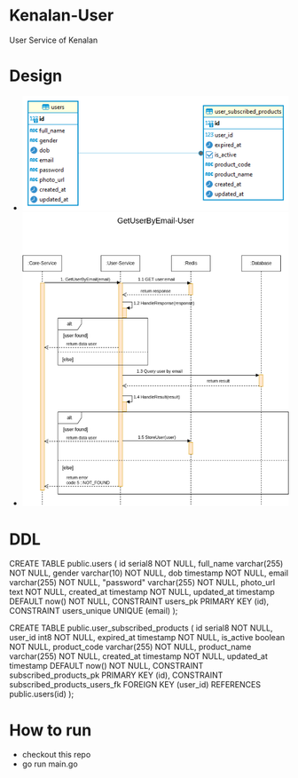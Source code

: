 # Kenalan-User
User Service of Kenalan

# Design
- ![ERD](./docs/UserERD.png)
- ![doc](./docs/GetUserByEmail-User.png)

# DDL

CREATE TABLE public.users (
	id serial8 NOT NULL,
	full_name varchar(255) NOT NULL,
	gender varchar(10) NOT NULL,
	dob timestamp NOT NULL,
	email varchar(255) NOT NULL,
	"password" varchar(255) NOT NULL,
	photo_url text NOT NULL,
	created_at timestamp NOT NULL,
	updated_at timestamp DEFAULT now() NOT NULL,
	CONSTRAINT users_pk PRIMARY KEY (id),
	CONSTRAINT users_unique UNIQUE (email)
);

CREATE TABLE public.user_subscribed_products (
	id serial8 NOT NULL,
	user_id int8 NOT NULL,
	expired_at timestamp NOT NULL,
	is_active boolean NOT NULL,
	product_code varchar(255) NOT NULL,
	product_name varchar(255) NOT NULL,
	created_at timestamp NOT NULL,
	updated_at timestamp DEFAULT now() NOT NULL,
	CONSTRAINT subscribed_products_pk PRIMARY KEY (id),
	CONSTRAINT subscribed_products_users_fk FOREIGN KEY (user_id) REFERENCES public.users(id)
);

# How to run
- checkout this repo
- go run main.go